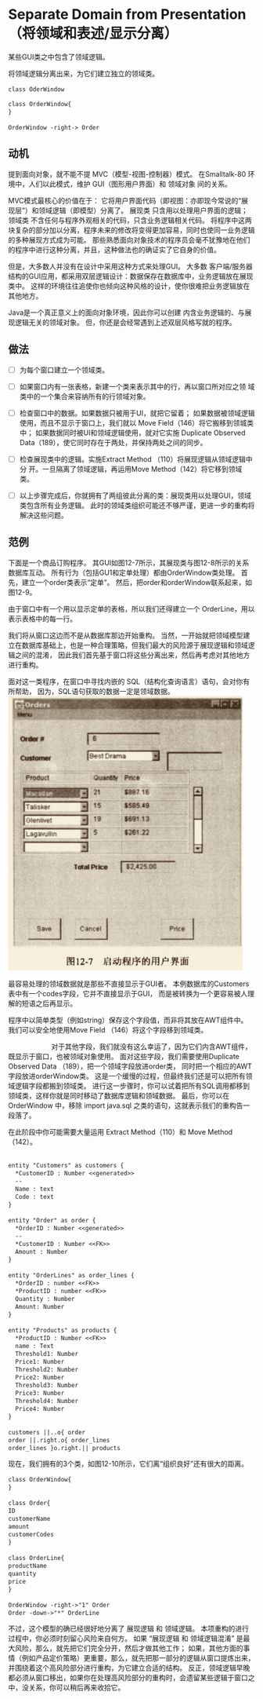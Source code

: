 # Separate Domain from Presentation（将领域和表述/显示分离）

某些GUI类之中包含了领域逻辑。 

将领域逻辑分离出来，为它们建⽴独⽴的领域类。
```puml
class OderWindow
```
```puml
class OrderWindow{
}

OrderWindow -right-> Order
```


## 动机

提到⾯向对象，就不能不提 MVC（模型-视图-控制器）模式。
在Smalltalk-80 环境中，⼈们以此模式，维护 GUI（图形⽤户界⾯）和 领域对象 间的关系。

MVC模式最核⼼的价值在于：
它将⽤户界⾯代码（即视图：亦即现今常说的“展 现层”）和领域逻辑（即模型）分离了。
展现类 只含⽤以处理⽤户界⾯的逻辑；
领域类 不含任何与程序外观相关的代码，只含业务逻辑相关代码。
将程序中这两块复杂的部分加以分离，程序未来的修改将变得更加容易，同时也使同⼀业务逻辑的多种展现⽅式成为可能。
那些熟悉⾯向对象技术的程序员会毫不犹豫地在他们的程序中进⾏这种分离，并且，这种做法也的确证实了它⾃身的价值。

但是，⼤多数⼈并没有在设计中采⽤这种⽅式来处理GUI。
⼤多数 客户端/服务器结构的GUI应⽤，都采⽤双层逻辑设计：数据保存在数据库中，业务逻辑放在展现类中。
这样的环境往往追使你也倾向这种⻛格的设计，使你很难把业务逻辑放在其他地⽅。

Java是⼀个真正意义上的⾯向对象环境，因此你可以创建 内含业务逻辑的、与展现逻辑⽆关的领域对象。
但，你还是会经常遇到上述双层⻛格写就的程序。

## 做法

-[ ] 为每个窗⼝建⽴⼀个领域类。 
-[ ] 如果窗⼝内有⼀张表格，新建⼀个类来表示其中的⾏，再以窗⼝所对应之领 域类中的⼀个集合来容纳所有的⾏领域对象。
-[ ] 检查窗⼝中的数据。如果数据只被⽤于UI，就把它留着；
   如果数据被领域逻辑使⽤，⽽且不显示于窗⼝上，我们就以 Move Field（146）将它搬移到领城类中；
   如果数据同时被UI和领域逻辑使⽤，就对它实施 Duplicate Observed Data（189），使它同时存在于两处，并保持两处之间的同步。
-[ ] 检查展现类中的逻辑。实施Extract Method （110）将展现逻辑从领域逻辑中分 开。⼀旦隔离了领域逻辑，再运⽤Move Method（142）将它移到领域类。
-[ ] 以上步骤完成后，你就拥有了两组彼此分离的类：展现类⽤以处理GUI，领域类包含所有业务逻辑。
   此时的领域类组织可能还不够严谨，更进⼀步的重构将解决这些问题。


## 范例

下⾯是⼀个商品订购程序。
其GUI如图12-7所示，其展现类与图12-8所示的关系数据库互动。
所有⾏为（包括GU1和定单处理）都由OrderWindow类处理。 
⾸先，建⽴⼀个order类表示“定单”。
然后，把order和orderWindow联系起来，如图12-9。

由于窗⼝中有⼀个⽤以显示定单的表格，所以我们还得建⽴⼀个 OrderLine，⽤以表示表格中的每⼀⾏。

我们将从窗⼝这边⽽不是从数据库那边开始重构。
当然，⼀开始就把领域模型建⽴在数据库基础上，也是⼀种合理策略，但我们最⼤的⻛险源于展现逻辑和领域逻辑之间的混淆，
因此我们⾸先基于窗⼝将这些分离出来，然后再考虑对其他地⽅进⾏重构。

⾯对这⼀类程序，在窗⼝中寻找内嵌的 SQL（结构化查询语⾔）语句，会对你有所帮助，
因为，SQL语句获取的数据⼀定是领域数据。
![img.png](img.png)

最容易处理的领域数据就是那些不直接显示于GUI者。
本例数据库的Customers 表中有⼀个codes字段，它并不直接显示于GUI，
⽽是被转换为⼀个更容易被⼈理解的短语之后再显示。

程序中以简单类型（例如string）保存这个字段值，⽽⾮将其放在AWT组件中。
我们可以安全地使⽤Move Field （146）将这个字段移到领域类。

&emsp;&emsp;&emsp;&emsp;&emsp;&emsp;
对于其他字段，我们就没有这么幸运了，因为它们内含AWT组件，既显示于窗⼝，也被领域对象使⽤。
⾯对这些字段，我们需要使⽤Duplicate Observed Data （189），把⼀个领域字段放进order类，
同时把⼀个相应的AWT字段放进orderWindow类。 
这是⼀个缓慢的过程，但最终我们还是可以把所有领域逻辑字段都搬到领域类。 
进⾏这⼀步骤时，你可以试着把所有SQL调⽤都移到领域类，这样你就是同时移动了数据库逻辑和领域数据。
最后，你可以在 OrderWindow 中，移除 import java.sql 之类的语句，这就表示我们的重构告⼀段落了。

在此阶段中你可能需要⼤量运⽤ Extract Method（110）和 Move Method（142）。

```puml

entity "Customers" as customers {
  *CustomerID : Number <<generated>>
  --
  Name : text
  Code : text
}

entity "Order" as order {
  *OrderID : Number <<generated>>
  --
  *CustomerID : Number <<FK>>
  Amount : Number
}

entity "OrderLines" as order_lines {
  *OrderID : number <<FK>>
  *ProductID : number <<FK>>
  Quantity : Number
  Amount: Number
}

entity "Products" as products {
  *ProductID : Number <<FK>>
  name : Text
  Threshold1: Number
  Price1: Number
  Threshold2: Number
  Price2: Number
  Threshold3: Number
  Price3: Number
  Threshold4: Number
  Price4: Number
}

customers ||..o{ order
order ||.right.o{ order_lines
order_lines }o.right.|| products

```

现在，我们拥有的3个类，如图12-10所⽰，它们离“组织良好”还有很⼤的距离。
```puml
class OrderWindow{
}

class Order{
ID
customerName
amount
customerCodes
}

class OrderLine{
productName
quantity
price
}

OrderWindow -right->"1" Order
Order -down->"*" OrderLine
```

不过，这个模型的确已经很好地分离了 展现逻辑 和 领域逻辑。
本项重构的进⾏过程中，你必须时刻留⼼风险来⾃何⽅。
如果 “展现逻辑 和 领域逻辑混淆” 是最⼤风险，那么，就先把它们完全分开，然后才做其他⼯作；
如果，其他⽅⾯的事情（例如产品定价策略）更重要，那么，就先把那⼀部分的逻辑从窗⼝提炼出来，并围绕着这个⾼⻛险部分进⾏重构，为它建⽴合适的结构。
反正，领域逻辑早晚都必须从窗⼝移出，如果你在处理⾼⻛险部分的重构时，会遗留某些逻辑于窗⼝之中，没关系，你可以稍后再来收拾它。
